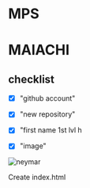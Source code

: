 # MPS
# MAlACHI
<h2>checklist</h2>
<html>
<head>
</head>
<body>

 - [x] "github account"

- [x] "new repository"

- [x] "first name 1st lvl h

- [x] "image"

![neymar](https://www.aljazeera.com/wp-content/uploads/2022/11/2022-11-24T213208Z_1677871239_UP1EIBO1HXXON_RTRMADP_3_SOCCER-WORLDCUP-BRA-SRB-REPORT.jpg?resize=770%2C513&quality=80.pdf)


Create index.html 

</body>


  
</html>

